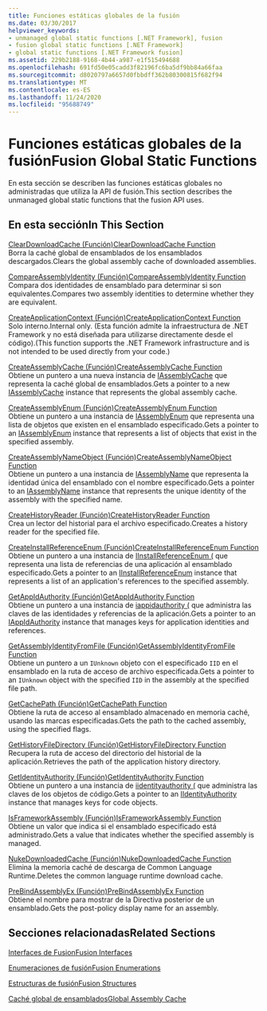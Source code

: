 ```yaml
---
title: Funciones estáticas globales de la fusión
ms.date: 03/30/2017
helpviewer_keywords:
- unmanaged global static functions [.NET Framework], fusion
- fusion global static functions [.NET Framework]
- global static functions [.NET Framework fusion]
ms.assetid: 229b2188-9168-4b44-a987-e1f515494688
ms.openlocfilehash: 691fd50e05cadd3f82196fc6ba5df9bb84a66faa
ms.sourcegitcommit: d8020797a6657d0fbbdff362b80300815f682f94
ms.translationtype: MT
ms.contentlocale: es-ES
ms.lasthandoff: 11/24/2020
ms.locfileid: "95688749"
---
```

# <a name="fusion-global-static-functions"></a><span data-ttu-id="7a113-102">Funciones estáticas globales de la fusión</span><span class="sxs-lookup"><span data-stu-id="7a113-102">Fusion Global Static Functions</span></span>

<span data-ttu-id="7a113-103">En esta sección se describen las funciones estáticas globales no administradas que utiliza la API de fusión.</span><span class="sxs-lookup"><span data-stu-id="7a113-103">This section describes the unmanaged global static functions that the fusion API uses.</span></span>  
  
## <a name="in-this-section"></a><span data-ttu-id="7a113-104">En esta sección</span><span class="sxs-lookup"><span data-stu-id="7a113-104">In This Section</span></span>  

 [<span data-ttu-id="7a113-105">ClearDownloadCache (Función)</span><span class="sxs-lookup"><span data-stu-id="7a113-105">ClearDownloadCache Function</span></span>](cleardownloadcache-function.md)  
 <span data-ttu-id="7a113-106">Borra la caché global de ensamblados de los ensamblados descargados.</span><span class="sxs-lookup"><span data-stu-id="7a113-106">Clears the global assembly cache of downloaded assemblies.</span></span>  
  
 [<span data-ttu-id="7a113-107">CompareAssemblyIdentity (Función)</span><span class="sxs-lookup"><span data-stu-id="7a113-107">CompareAssemblyIdentity Function</span></span>](compareassemblyidentity-function.md)  
 <span data-ttu-id="7a113-108">Compara dos identidades de ensamblado para determinar si son equivalentes.</span><span class="sxs-lookup"><span data-stu-id="7a113-108">Compares two assembly identities to determine whether they are equivalent.</span></span>  
  
 [<span data-ttu-id="7a113-109">CreateApplicationContext (Función)</span><span class="sxs-lookup"><span data-stu-id="7a113-109">CreateApplicationContext Function</span></span>](createapplicationcontext-function.md)  
 <span data-ttu-id="7a113-110">Solo interno.</span><span class="sxs-lookup"><span data-stu-id="7a113-110">Internal only.</span></span> <span data-ttu-id="7a113-111">(Esta función admite la infraestructura de .NET Framework y no está diseñada para utilizarse directamente desde el código).</span><span class="sxs-lookup"><span data-stu-id="7a113-111">(This function supports the .NET Framework infrastructure and is not intended to be used directly from your code.)</span></span>  
  
 [<span data-ttu-id="7a113-112">CreateAssemblyCache (Función)</span><span class="sxs-lookup"><span data-stu-id="7a113-112">CreateAssemblyCache Function</span></span>](createassemblycache-function.md)  
 <span data-ttu-id="7a113-113">Obtiene un puntero a una nueva instancia de [IAssemblyCache](iassemblycache-interface.md) que representa la caché global de ensamblados.</span><span class="sxs-lookup"><span data-stu-id="7a113-113">Gets a pointer to a new [IAssemblyCache](iassemblycache-interface.md) instance that represents the global assembly cache.</span></span>  
  
 [<span data-ttu-id="7a113-114">CreateAssemblyEnum (Función)</span><span class="sxs-lookup"><span data-stu-id="7a113-114">CreateAssemblyEnum Function</span></span>](createassemblyenum-function.md)  
 <span data-ttu-id="7a113-115">Obtiene un puntero a una instancia de [IAssemblyEnum](iassemblyenum-interface.md) que representa una lista de objetos que existen en el ensamblado especificado.</span><span class="sxs-lookup"><span data-stu-id="7a113-115">Gets a pointer to an [IAssemblyEnum](iassemblyenum-interface.md) instance that represents a list of objects that exist in the specified assembly.</span></span>  
  
 [<span data-ttu-id="7a113-116">CreateAssemblyNameObject (Función)</span><span class="sxs-lookup"><span data-stu-id="7a113-116">CreateAssemblyNameObject Function</span></span>](createassemblynameobject-function.md)  
 <span data-ttu-id="7a113-117">Obtiene un puntero a una instancia de [IAssemblyName](iassemblyname-interface.md) que representa la identidad única del ensamblado con el nombre especificado.</span><span class="sxs-lookup"><span data-stu-id="7a113-117">Gets a pointer to an [IAssemblyName](iassemblyname-interface.md) instance that represents the unique identity of the assembly with the specified name.</span></span>  
  
 [<span data-ttu-id="7a113-118">CreateHistoryReader (Función)</span><span class="sxs-lookup"><span data-stu-id="7a113-118">CreateHistoryReader Function</span></span>](createhistoryreader-function.md)  
 <span data-ttu-id="7a113-119">Crea un lector del historial para el archivo especificado.</span><span class="sxs-lookup"><span data-stu-id="7a113-119">Creates a history reader for the specified file.</span></span>  
  
 [<span data-ttu-id="7a113-120">CreateInstallReferenceEnum (Función)</span><span class="sxs-lookup"><span data-stu-id="7a113-120">CreateInstallReferenceEnum Function</span></span>](createinstallreferenceenum-function.md)  
 <span data-ttu-id="7a113-121">Obtiene un puntero a una instancia de [IInstallReferenceEnum (](iinstallreferenceenum-interface.md) que representa una lista de referencias de una aplicación al ensamblado especificado.</span><span class="sxs-lookup"><span data-stu-id="7a113-121">Gets a pointer to an [IInstallReferenceEnum](iinstallreferenceenum-interface.md) instance that represents a list of an application's references to the specified assembly.</span></span>  
  
 [<span data-ttu-id="7a113-122">GetAppIdAuthority (Función)</span><span class="sxs-lookup"><span data-stu-id="7a113-122">GetAppIdAuthority Function</span></span>](getappidauthority-function.md)  
 <span data-ttu-id="7a113-123">Obtiene un puntero a una instancia de [iappidauthority (](iappidauthority-interface.md) que administra las claves de las identidades y referencias de la aplicación.</span><span class="sxs-lookup"><span data-stu-id="7a113-123">Gets a pointer to an [IAppIdAuthority](iappidauthority-interface.md) instance that manages keys for application identities and references.</span></span>  
  
 [<span data-ttu-id="7a113-124">GetAssemblyIdentityFromFile (Función)</span><span class="sxs-lookup"><span data-stu-id="7a113-124">GetAssemblyIdentityFromFile Function</span></span>](getassemblyidentityfromfile-function.md)  
 <span data-ttu-id="7a113-125">Obtiene un puntero a un `IUnknown` objeto con el especificado `IID` en el ensamblado en la ruta de acceso de archivo especificada.</span><span class="sxs-lookup"><span data-stu-id="7a113-125">Gets a pointer to an `IUnknown` object with the specified `IID` in the assembly at the specified file path.</span></span>  
  
 [<span data-ttu-id="7a113-126">GetCachePath (Función)</span><span class="sxs-lookup"><span data-stu-id="7a113-126">GetCachePath Function</span></span>](getcachepath-function.md)  
 <span data-ttu-id="7a113-127">Obtiene la ruta de acceso al ensamblado almacenado en memoria caché, usando las marcas especificadas.</span><span class="sxs-lookup"><span data-stu-id="7a113-127">Gets the path to the cached assembly, using the specified flags.</span></span>  
  
 [<span data-ttu-id="7a113-128">GetHistoryFileDirectory (Función)</span><span class="sxs-lookup"><span data-stu-id="7a113-128">GetHistoryFileDirectory Function</span></span>](gethistoryfiledirectory-function.md)  
 <span data-ttu-id="7a113-129">Recupera la ruta de acceso del directorio del historial de la aplicación.</span><span class="sxs-lookup"><span data-stu-id="7a113-129">Retrieves the path of the application history directory.</span></span>  
  
 [<span data-ttu-id="7a113-130">GetIdentityAuthority (Función)</span><span class="sxs-lookup"><span data-stu-id="7a113-130">GetIdentityAuthority Function</span></span>](getidentityauthority-function.md)  
 <span data-ttu-id="7a113-131">Obtiene un puntero a una instancia de [iidentityauthority (](iidentityauthority-interface.md) que administra las claves de los objetos de código.</span><span class="sxs-lookup"><span data-stu-id="7a113-131">Gets a pointer to an [IIdentityAuthority](iidentityauthority-interface.md) instance that manages keys for code objects.</span></span>  
  
 [<span data-ttu-id="7a113-132">IsFrameworkAssembly (Función)</span><span class="sxs-lookup"><span data-stu-id="7a113-132">IsFrameworkAssembly Function</span></span>](isframeworkassembly-function.md)  
 <span data-ttu-id="7a113-133">Obtiene un valor que indica si el ensamblado especificado está administrado.</span><span class="sxs-lookup"><span data-stu-id="7a113-133">Gets a value that indicates whether the specified assembly is managed.</span></span>  
  
 [<span data-ttu-id="7a113-134">NukeDownloadedCache (Función)</span><span class="sxs-lookup"><span data-stu-id="7a113-134">NukeDownloadedCache Function</span></span>](nukedownloadedcache-function.md)  
 <span data-ttu-id="7a113-135">Elimina la memoria caché de descarga de Common Language Runtime.</span><span class="sxs-lookup"><span data-stu-id="7a113-135">Deletes the common language runtime download cache.</span></span>  
  
 [<span data-ttu-id="7a113-136">PreBindAssemblyEx (Función)</span><span class="sxs-lookup"><span data-stu-id="7a113-136">PreBindAssemblyEx Function</span></span>](prebindassemblyex-function.md)  
 <span data-ttu-id="7a113-137">Obtiene el nombre para mostrar de la Directiva posterior de un ensamblado.</span><span class="sxs-lookup"><span data-stu-id="7a113-137">Gets the post-policy display name for an assembly.</span></span>  
  
## <a name="related-sections"></a><span data-ttu-id="7a113-138">Secciones relacionadas</span><span class="sxs-lookup"><span data-stu-id="7a113-138">Related Sections</span></span>  

 [<span data-ttu-id="7a113-139">Interfaces de Fusion</span><span class="sxs-lookup"><span data-stu-id="7a113-139">Fusion Interfaces</span></span>](fusion-interfaces.md)  
  
 [<span data-ttu-id="7a113-140">Enumeraciones de fusión</span><span class="sxs-lookup"><span data-stu-id="7a113-140">Fusion Enumerations</span></span>](fusion-enumerations.md)  
  
 [<span data-ttu-id="7a113-141">Estructuras de fusión</span><span class="sxs-lookup"><span data-stu-id="7a113-141">Fusion Structures</span></span>](fusion-structures.md)  
  
 [<span data-ttu-id="7a113-142">Caché global de ensamblados</span><span class="sxs-lookup"><span data-stu-id="7a113-142">Global Assembly Cache</span></span>](../../app-domains/gac.md)
